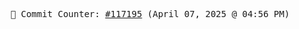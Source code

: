 <p align="center">
    <samp>
        📮 Commit Counter: <a href="https://github.com/Javascript-void0/Javascript-void0/commits/main">#117195</a> (April 07, 2025 @ 04:56 PM)
    </samp>
</p>
